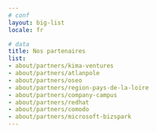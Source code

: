 ```yaml
---
# conf
layout: big-list
locale: fr

# data
title: Nos partenaires
list:
- about/partners/kima-ventures
- about/partners/atlanpole
- about/partners/oseo
- about/partners/region-pays-de-la-loire
- about/partners/company-campus
- about/partners/redhat
- about/partners/comodo
- about/partners/microsoft-bizspark
---
```

